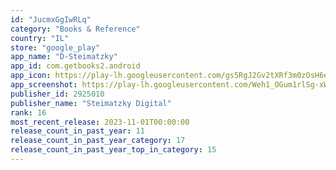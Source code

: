 ```yaml
---
id: "JucmxGgIwRLq"
category: "Books & Reference"
country: "IL"
store: "google_play"
app_name: "D-Steimatzky"
app_id: com.getbooks2.android
app_icon: https://play-lh.googleusercontent.com/gs5RgJ2Gv2tXRf3m0zOsH6eLXY08oBkhglr-Yi0XHxLO2y1CsYi9HD-EbKYZK0XyEUE
app_screenshot: https://play-lh.googleusercontent.com/Weh1_OGum1rlSg-xWc0QxPEUMZQw4IUsWgr89ysEyknSZRPKlEDg0iPCqsgpQrMK1Rg
publisher_id: 2925010
publisher_name: "Steimatzky Digital"
rank: 16
most_recent_release: 2023-11-01T00:00:00
release_count_in_past_year: 11
release_count_in_past_year_category: 17
release_count_in_past_year_top_in_category: 15
---
```

